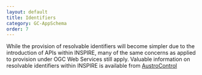 ```yaml
---
layout: default
title: Identifiers
category: GC-AppSchema
order: 7
---
```


While the provision of resolvable identifiers will become simpler due to the introduction of APIs within INSPIRE, 
many of the same concerns as applied to provision under OGC Web Services still apply. 
Valuable information on resolvable identifiers within INSPIRE is available from [AustroControl](https://inspire.austrocontrol.at/resources/download/GuidelinesURLrewritting_v2.0.pdf)
